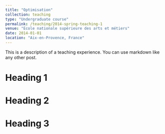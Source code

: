 ```yaml
---
title: "Optimisation"
collection: teaching
type: "Undergraduate course"
permalink: /teaching/2014-spring-teaching-1
venue: "Ecole nationale supérieure des arts et métiers"
date: 2014-01-01
location: "Aix-en-Provence, France"
---
```


This is a description of a teaching experience. You can use markdown like any other post.

Heading 1
======

Heading 2
======

Heading 3
======